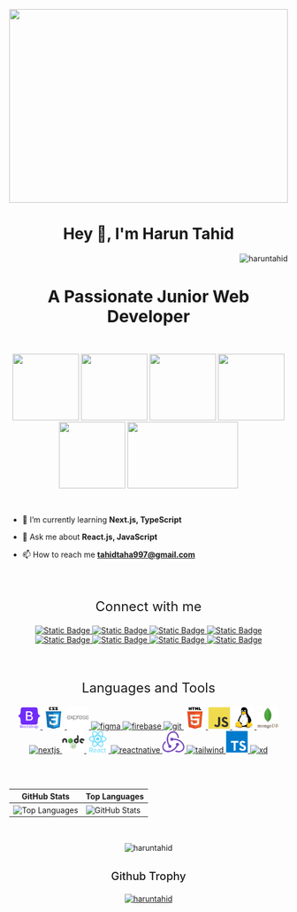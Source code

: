 <img align="center" width="100%" height="350" src="https://c.tenor.com/C1r3YSmu4IQAAAAC/tenor.gif">

<h1 align="center">Hey 👋, I'm Harun Tahid</h1>
<p align="right">
  <img src="https://komarev.com/ghpvc/?username=haruntahid&label=Visitors&color=0e75ee&style=flat" alt="haruntahid" />
</p>
<!--<br/>-->
<h3 style="font-size: 30px; text-align: center; margin-bottom: 50px;font-weight:700;">A Passionate Junior Web Developer</h2>



<p align="center">
  <img src="https://media4.giphy.com/media/ln7z2eWriiQAllfVcn/giphy.gif?cid=6c09b952yxu5dw6ox1hw29ywbsrlhqagda3eqybvi86m08rj&ep=v1_internal_gif_by_id&rid=giphy.gif&ct=s" width="120" height="120"/>
  <img src="https://media3.giphy.com/media/eNAsjO55tPbgaor7ma/giphy.gif?cid=6c09b952mk4436v1rtyj5vdjrcmxcgcw07h2ms49mp080cwt&ep=v1_internal_gif_by_id&rid=giphy.gif&ct=s" width="120" height="120"/>
  <img src="https://user-images.githubusercontent.com/74038190/212257460-738ff738-247f-4445-a718-cdd0ca76e2db.gif" width="120" height="120"/>
  <img src="https://miro.medium.com/v2/resize:fit:1200/0*GTTsEc-bsWoqcOoM.gif" width="120" height="120"/>
  <img src="https://user-images.githubusercontent.com/74038190/212257468-1e9a91f1-b626-4baa-b15d-5c385dfa7ed2.gif" width="120" height="120"/>
  <img src="https://camo.githubusercontent.com/b50947545c11761bb8d54ad8e81dd928ded3f37cc14d296d6d08eec2ec20eed3/68747470733a2f2f6d656469612e74656e6f722e636f6d2f465f61497064703368457741414141692f6769742d6769746875622e676966" width="200" height="120"/>
</p>

<br/>






- 🌱 I’m currently learning **Next.js, TypeScript**

- 💬 Ask me about **React.js, JavaScript**

- 📫 How to reach me **tahidtaha997@gmail.com** 

<br/>
<h3 style="font-size: 24px; text-align: center; margin-bottom: 20px;font-weight:400;">Connect with me</h3>

<p align="center">
  <a href="https://twitter.com/haruntahid" target="blank">
    <img alt="Static Badge" src="https://img.shields.io/badge/Twitter-red?logo=x&logoColor=%23fff&logoSize=20&color=%23000000">
  </a>
  <a href="https://linkedin.com/in/haruntahid" target="blank">
  <img alt="Static Badge" src="https://img.shields.io/badge/Linkedin-red?logo=linkedin&logoColor=%23fff&logoSize=20&labelColor=%23000&color=%230A66C2">

  </a>
  <a href="https://fb.com/haruntaha997" target="blank">
    <img alt="Static Badge" src="https://img.shields.io/badge/Facebook-red?logo=facebook&logoColor=%23fff&logoSize=20&labelColor=%23000&color=%230866FF">

  </a>
  <a href="https://instagram.com/haruntahid" target="blank">
    <img alt="Static Badge" src="https://img.shields.io/badge/Instagram-red?logo=instagram&logoColor=%23fff&logoSize=20&labelColor=%23000&color=%23E4405F">

  </a>
  <a href="https://dribbble.com/haruntahid" target="blank">
    <img alt="Static Badge" src="https://img.shields.io/badge/Dribbble-red?logo=dribbble&logoColor=%23fff&logoSize=20&labelColor=%23000&color=%23EA4C89">

  </a>
  <a href="https://www.behance.net/haruntahid" target="blank">
    <img alt="Static Badge" src="https://img.shields.io/badge/Behance-red?logo=behance&logoColor=%23fff&logoSize=20&labelColor=%23000&color=%231769FF">

  </a>
  <a href="https://medium.com/@haruntahid" target="blank">
  <img alt="Static Badge" src="https://img.shields.io/badge/Medium-red?logo=medium&logoColor=%23fff&logoSize=20&labelColor=%23000&color=%23000000">

  </a>
  <a href="https://discord.gg/@5JhskHHR" target="blank">
    <img alt="Static Badge" src="https://img.shields.io/badge/Discord-red?logo=discord&logoColor=%23fff&logoSize=20&labelColor=%23000&color=%235865F2">

  </a>
</p>
<br/>
<h3 style="font-size: 24px; text-align: center; margin-bottom: 20px;font-weight:400;">Languages and Tools</h3>
<p align="center">
  <a href="https://getbootstrap.com" target="_blank" rel="noreferrer">
    <img src="https://raw.githubusercontent.com/devicons/devicon/master/icons/bootstrap/bootstrap-plain-wordmark.svg" alt="bootstrap" width="40" height="40"/>
  </a>
  <a href="https://www.w3schools.com/css/" target="_blank" rel="noreferrer">
    <img src="https://raw.githubusercontent.com/devicons/devicon/master/icons/css3/css3-original-wordmark.svg" alt="css3" width="40" height="40"/>
  </a>
  <a href="https://expressjs.com" target="_blank" rel="noreferrer">
    <img src="https://raw.githubusercontent.com/devicons/devicon/master/icons/express/express-original-wordmark.svg" alt="express" width="40" height="40"/>
  </a>
  <a href="https://www.figma.com/" target="_blank" rel="noreferrer">
    <img src="https://www.vectorlogo.zone/logos/figma/figma-icon.svg" alt="figma" width="40" height="40"/>
  </a>
  <a href="https://firebase.google.com/" target="_blank" rel="noreferrer">
    <img src="https://www.vectorlogo.zone/logos/firebase/firebase-icon.svg" alt="firebase" width="40" height="40"/>
  </a>
  <a href="https://git-scm.com/" target="_blank" rel="noreferrer">
    <img src="https://www.vectorlogo.zone/logos/git-scm/git-scm-icon.svg" alt="git" width="40" height="40"/>
  </a>
  <a href="https://www.w3.org/html/" target="_blank" rel="noreferrer">
    <img src="https://raw.githubusercontent.com/devicons/devicon/master/icons/html5/html5-original-wordmark.svg" alt="html5" width="40" height="40"/>
  </a>
  <a href="https://developer.mozilla.org/en-US/docs/Web/JavaScript" target="_blank" rel="noreferrer">
    <img src="https://raw.githubusercontent.com/devicons/devicon/master/icons/javascript/javascript-original.svg" alt="javascript" width="40" height="40"/>
  </a>
  <a href="https://www.linux.org/" target="_blank" rel="noreferrer">
    <img src="https://raw.githubusercontent.com/devicons/devicon/master/icons/linux/linux-original.svg" alt="linux" width="40" height="40"/>
  </a>
  <a href="https://www.mongodb.com/" target="_blank" rel="noreferrer">
    <img src="https://raw.githubusercontent.com/devicons/devicon/master/icons/mongodb/mongodb-original-wordmark.svg" alt="mongodb" width="40" height="40"/>
  </a>
  <a href="https://nextjs.org/" target="_blank" rel="noreferrer">
    <img src="https://cdn.worldvectorlogo.com/logos/nextjs-2.svg" alt="nextjs" width="40" height="40"/>
  </a>
  <a href="https://nodejs.org" target="_blank" rel="noreferrer">
    <img src="https://raw.githubusercontent.com/devicons/devicon/master/icons/nodejs/nodejs-original-wordmark.svg" alt="nodejs" width="40" height="40"/>
  </a>
  <a href="https://reactjs.org/" target="_blank" rel="noreferrer">
    <img src="https://raw.githubusercontent.com/devicons/devicon/master/icons/react/react-original-wordmark.svg" alt="react" width="40" height="40"/>
  </a>
  <a href="https://reactnative.dev/" target="_blank" rel="noreferrer">
    <img src="https://reactnative.dev/img/header_logo.svg" alt="reactnative" width="40" height="40"/>
  </a>
  <a href="https://redux.js.org" target="_blank" rel="noreferrer">
    <img src="https://raw.githubusercontent.com/devicons/devicon/master/icons/redux/redux-original.svg" alt="redux" width="40" height="40"/>
  </a>
  <a href="https://tailwindcss.com/" target="_blank" rel="noreferrer">
    <img src="https://www.vectorlogo.zone/logos/tailwindcss/tailwindcss-icon.svg" alt="tailwind" width="40" height="40"/>
  </a>
  <a href="https://www.typescriptlang.org/" target="_blank" rel="noreferrer">
    <img src="https://raw.githubusercontent.com/devicons/devicon/master/icons/typescript/typescript-original.svg" alt="typescript" width="40" height="40"/>
  </a>
  <a href="https://www.adobe.com/products/xd.html" target="_blank" rel="noreferrer">
    <img src="https://cdn.worldvectorlogo.com/logos/adobe-xd.svg" alt="xd" width="40" height="40"/>
  </a>
</p>

<br/><br/>
<center>

| GitHub Stats | Top Languages |
|---|---|
| <img align="center" src="https://github-readme-stats.vercel.app/api/top-langs?username=haruntahid&show_icons=true&locale=en&layout=compact&theme=dark" alt="Top Languages"> | <img align="center" src="https://github-readme-stats.vercel.app/api?username=haruntahid&show_icons=true&locale=en&theme=dark" alt="GitHub Stats"> |


</center>

<br/>
<p align="center">
  <img align="center" src="https://github-readme-streak-stats.herokuapp.com/?user=haruntahid&theme=black-ice" alt="haruntahid" />
</p>

<br/>
<div style="font-size: 20px; text-align: center; margin-bottom: 20px;font-weight:500;">Github Trophy</div>
<p align="center">
  <a href="https://github.com/ryo-ma/github-profile-trophy">
    <img src="https://github-profile-trophy.vercel.app/?username=haruntahid&theme=onedark&column=8" alt="haruntahid" />
  </a>
</p>

